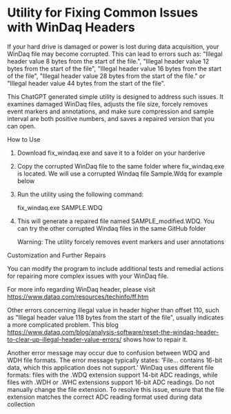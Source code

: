 # Utility for Fixing Common Issues with WinDaq Headers 

If your hard drive is damaged or power is lost during data acquisition, your WinDaq file may become corrupted. This can lead to errors such as: "Illegal header value 8 bytes from the start of the file.", "Illegal header value 12 bytes from the start of the file", "Illegal header value 16 bytes from the start of the file", "Illegal header value 28 bytes from the start of the file." or "Illegal header value 44 bytes from the start of the file".

This ChatGPT generated simple utility is designed to address such issues. It examines damaged WinDaq files, adjusts the file size, forcely removes event markers and annotations, and make sure compression and sample interval are both positive numbers, and saves a repaired version that you can open.

How to Use

1) Download fix_windaq.exe and save it to a folder on your harderive

2) Copy the corrupted WinDaq file to the same folder where fix_windaq.exe is located. We will use a corrupted Windaq file Sample.Wdq for example below

3) Run the utility using the following command: 

    fix_windaq.exe SAMPLE.WDQ

4) This will generate a repaired file named SAMPLE_modified.WDQ. You can try the other corrupted Windaq files in the same GitHub folder

    Warning: The utility forcely removes event markers and user annotations

Customization and Further Repairs

You can modify the program to include additional tests and remedial actions for repairing more complex issues with your WinDaq file.

For more info regarding WinDaq header, please visit https://www.dataq.com/resources/techinfo/ff.htm

Other errors concerning illegal value in header higher than offset 110, such as "Illegal header value 118 bytes from the start of the file", usually indicates a more complicated problem. This blog https://www.dataq.com/blog/analysis-software/reset-the-windaq-header-to-clear-up-illegal-header-value-errors/ shows how to repair it.

Another error message may occur due to confusion between WDQ and WDH file formats. The error message typically states: 'File... contains 16-bit data, which this application does not support.' WinDaq uses different file formats: files with the .WDQ extension support 14-bit ADC readings, while files with .WDH or .WHC extensions support 16-bit ADC readings. Do not manually change the file extension. To resolve this issue, ensure that the file extension matches the correct ADC reading format used during data collection
